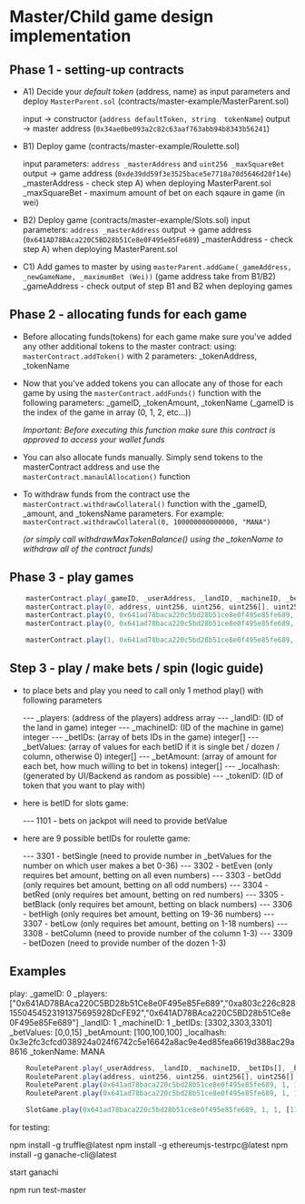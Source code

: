 # Master/Child game design implementation
## Phase 1 - setting-up contracts
- A1) Decide your *default token* (address, name) as input parameters and deploy `MasterParent.sol` (contracts/master-example/MasterParent.sol)

	input -> constructor (`address defaultToken, string  tokenName`)
	output -> master address (`0x34ae0be093a2c82c63aaf763abb94b8343b56241`)

- B1) Deploy game (contracts/master-example/Roulette.sol)

	input parameters: `address _masterAddress` and `uint256 _maxSquareBet`
	output -> game address (`0xde39dd59f3e3525bace5e7718a70d5646d20f14e`)
		_masterAddress - check step A) when deploying MasterParent.sol
		_maxSquareBet - maximum amount of bet on each sqaure in game (in wei)

- B2) Deploy game (contracts/master-example/Slots.sol)
	input parameters: `address _masterAddress`
	output -> game address (`0x641AD78BAca220C5BD28b51Ce8e0F495e85Fe689`)
		_masterAddress - check step A) when deploying MasterParent.sol

- C1) Add games to master by using `masterParent.addGame(_gameAddress, _newGameName, _maximumBet (Wei))` (game address take from B1/B2)
		_gameAddress - check output of step B1 and B2 when deploying games

## Phase 2 - allocating funds for each game
- Before allocating funds(tokens) for each game make sure you've added any other additional tokens to the master contract:
using: `masterContract.addToken()` with 2 parameters: _tokenAddress, _tokenName

 - Now that you've added tokens you can allocate any of those for each game by using the `masterContract.addFunds()` function with the following parameters: _gameID, _tokenAmount, _tokenName (_gameID is the index of the game in array (0, 1, 2, etc...))

    *Important: Before executing this function make sure this contract is approved to access your wallet funds*

- You can also allocate funds manually. Simply send tokens to the masterContract address and use the `masterContract.manaulAllocation()` function

- To withdraw funds from the contract use the `masterContract.withdrawCollateral()` function with the _gameID, _amount, and _tokensName parameters. For example: `masterContract.withdrawCollateral(0, 100000000000000, "MANA")`

    *(or simply call withdrawMaxTokenBalance() using the _tokenName to withdraw all of the contract funds)*

## Phase 3 - play games

```javascript
    masterContract.play(_gameID, _userAddress, _landID, _machineID, _betIDs[], _betValues[], _betAmount[], _localhash, _tokenName);
    masterContract.play(0, address, uint256, uint256, uint256[], uint256[], uint256[], bytes32, string); // playing roulette
    masterContract.play(0, 0x641ad78baca220c5bd28b51ce8e0f495e85fe689, 1, 1, [3302], [0], [1000000000000000], localhash, "MANA"); // betting on Even
    masterContract.play(0, 0x641ad78baca220c5bd28b51ce8e0f495e85fe689, 1, 1, [3302, 3306], [0,0], [1000000000000000, 1000000000000000], [1,1], _localhash, "MANA"); // betting on Even and High (>=19)

    masterContract.play(1, 0x641ad78baca220c5bd28b51ce8e0f495e85fe689, 1, 1, [1101], [0], [1000000000000000000], _localhash, "MANA") // playing slots
```


## Step 3 - play / make bets / spin (logic guide)
- to place bets and play you need to call only 1 method play() with following parameters

    --- _players: (address of the players) address array
    --- _landID: (ID of the land in game) integer
    --- _machineID: (ID of the machine in game) integer
    --- _betIDs: (array of bets IDs in the game) integer[]
    --- _betValues: (array of values for each betID if it is single bet / dozen / column, otherwise 0) integer[]
    --- _betAmount: (array of amount for each bet, how much willing to bet in tokens) integer[]
    --- _localhash: (generated by UI/Backend as random as possible)
    --- _tokenID: (ID of token that you want to play with)

- here is betID for slots game:

    --- 1101 - bets on jackpot will need to provide betValue

- here are 9 possible betIDs for roulette game:

    --- 3301 - betSingle (need to provide number in _betValues for the number on which user makes a bet 0-36)
    --- 3302 - betEven  (only requires bet amount, betting on all even numbers)
    --- 3303 - betOdd (only requires bet amount, betting on all odd numbers)
    --- 3304 - betRed (only requires bet amount, betting on red numbers)
    --- 3305 - betBlack (only requires bet amount, betting on black numbers)
    --- 3306 - betHigh (only requires bet amount, betting on 19-36 numbers)
    --- 3307 - betLow (only requires bet amount, betting on 1-18 numbers)
    --- 3308 - betColumn (need to provide number of the column 1-3)
    --- 3309 - betDozen (need to provide number of the dozen 1-3)

## Examples

play:
_gameID: 0
_players: ["0x641AD78BAca220C5BD28b51Ce8e0F495e85Fe689","0xa803c226c8281550454523191375695928DcFE92","0x641AD78BAca220C5BD28b51Ce8e0F495e85Fe689"]
_landID: 1
_machineID: 1
_betIDs: [3302,3303,3301]
_betValues: [0,0,15]
_betAmount: [100,100,100]
_localhash: 0x3e2fc3cfcd038924a024f6742c5e16642a8ac9e4ed85fea6619d388ac29a8616
_tokenName: MANA



```javascript
    RouleteParent.play(_userAddress, _landID, _machineID, _betIDs[], _betValues[], _betAmount[], _localhash);
    RouleteParent.play(address, uint256, uint256, uint256[], uint256[], uint256[], uint256);
    RouleteParent.play(0x641ad78baca220c5bd28b51ce8e0f495e85fe689, 1, 1, [3302], [0], [1000000000000000], [1]); //betting on Even
    RouleteParent.play(0x641ad78baca220c5bd28b51ce8e0f495e85fe689, 1, 1, [3302, 3306], [0,0], [1000000000000000, 1000000000000000], [1,1]); //betting on Even and High (>=19)

    SlotGame.play(0x641ad78baca220c5bd28b51ce8e0f495e85fe689, 1, 1, [1101], [0], [1000000000000000000],

```

for testing:

npm install -g truffle@latest
npm install -g ethereumjs-testrpc@latest
npm install -g ganache-cli@latest

start ganachi

npm run test-master
